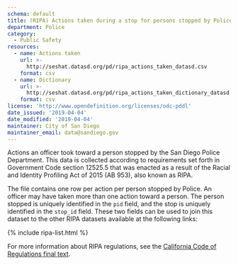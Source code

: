 ```yaml
---
schema: default
title: (RIPA) Actions taken during a stop for persons stopped by Police
department: Police
category:
  - Public Safety
resources:
  - name: Actions taken
    url: >-
      http://seshat.datasd.org/pd/ripa_actions_taken_datasd.csv
    format: csv
  - name: Dictionary
    url: >-
      http://seshat.datasd.org/pd/ripa_actions_taken_dictionary_datasd.csv
    format: csv
license: 'http://www.opendefinition.org/licenses/odc-pddl'
date_issued: '2019-04-04'
date_modified: '2019-04-04'
maintainer: City of San Diego
maintainer_email: data@sandiego.gov
---
```

Actions an officer took toward a person stopped by the San Diego Police Department. This data is collected according to requirements set forth in Government Code section 12525.5 that was enacted as a result of the Racial and Identity Profiling Act of 2015 (AB 953), also known as RIPA.

<!--more-->

The file contains one row per action per person stopped by Police. An officer may have taken more than one action toward a person. The person stopped is uniquely identified in the `pid` field, and the stop is uniquely identified in the `stop_id` field. These two fields can be used to join this dataset to the other RIPA datasets available at the following links:

{% include ripa-list.html %}

For more information about RIPA regulations, see the [California Code of Regulations final text](https://oag.ca.gov/sites/all/files/agweb/pdfs/ripa/stop-data-reg-final-text-110717.pdf?).